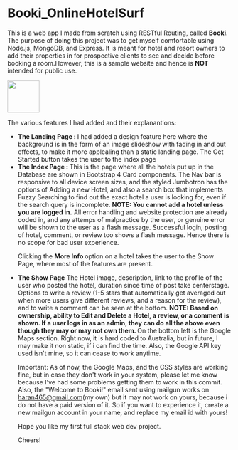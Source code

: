 # Booki_OnlineHotelSurf
This is a web app I made from scratch using RESTful Routing, called <strong>Booki</strong>. The purpose of doing this project was to get myself comfortable using Node.js, MongoDB, and Express.
It is meant for hotel and resort owners to add their properties in for prospective clients to see and decide before booking a room.However, this is a sample website and hence
is <strong>NOT</strong> intended for public use.

 <img src="https://is1-ssl.mzstatic.com/image/thumb/Purple118/v4/4b/40/0d/4b400df2-a297-fc95-2fe8-aedca602e3e6/source/512x512bb.jpg" width="72" height="72">
 
The various features I had added and their explanantions:
<ul>
<li> <strong>The Landing Page : </strong>
I had added a design feature here where the background is in the form of an image slideshow with fading in and out effects, to make it more applealing than a static landing page.
The Get Started button takes the user to the index page
<li><strong>The Index Page : </strong>
This is the page where all the hotels put up in the Database are shown in Bootstrap 4 Card components. The Nav bar is responsive to all device screen sizes, and the styled Jumbotron 
has the options of Adding a new Hotel, and also a search box that implements Fuzzy Searching to find out the exact hotel a user is looking for, even if the search query is incomplete.
<strong>NOTE: You cannot add a hotel unless you are logged in.</strong>
All error handling and website protection are already coded in, and any attemps of malpractice by the user, or genuine error will be shown to the user as a flash message.
Successful login, posting of hotel, comment, or review too shows a flash message. Hence there is no scope for bad user experience.

Clicking the <strong> More Info </strong> option on a hotel takes the user to the Show Page, where most of the features are present.

<li><strong>The Show Page</strong>
The Hotel image, description, link to the profile of the user who posted the hotel, duration since time of post take centerstage. Options to write a review (1-5 stars that automatically get averaged out when more users give different reviews, and a reason for the review), and to write a comment can be seen at the bottom. 
<strong>NOTE: Based on ownership, ability to Edit and Delete a Hotel, a review, or a comment is shown. If a user logs in as an admin, they can do all the above even though they may or may not own them. </strong>
On the bottom left is the Google Maps section. Right now, it is hard coded to Australia, but in future, I may make it non static, if i can find the time.
Also, the Google API key used isn't mine, so it can cease to work anytime.

Important: As of now, the Google Maps, and the CSS styles are working fine, but in case they don't work in your system, please let me know because I've had some problems getting them to work in this commit.
Also, the "Welcome to Booki!" email sent using mailgun works on haran465@gmail.com(my own) but it may not work on yours, because i do not have a paid version of it. So if you want to experience it, create a new mailgun account in your name, and replace my email id with yours!

Hope you like my first full stack web dev project.

Cheers!


<ul>
